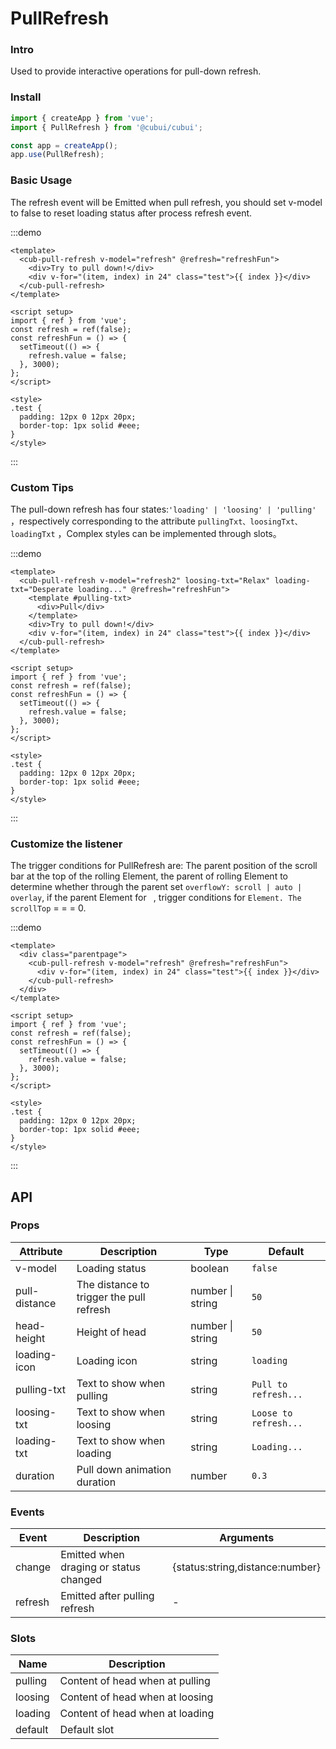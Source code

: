 # PullRefresh

### Intro

Used to provide interactive operations for pull-down refresh.

### Install

```js
import { createApp } from 'vue';
import { PullRefresh } from '@cubui/cubui';

const app = createApp();
app.use(PullRefresh);
```

### Basic Usage

The refresh event will be Emitted when pull refresh, you should set v-model to false to reset loading status after process refresh event.

:::demo

```vue
<template>
  <cub-pull-refresh v-model="refresh" @refresh="refreshFun">
    <div>Try to pull down!</div>
    <div v-for="(item, index) in 24" class="test">{{ index }}</div>
  </cub-pull-refresh>
</template>

<script setup>
import { ref } from 'vue';
const refresh = ref(false);
const refreshFun = () => {
  setTimeout(() => {
    refresh.value = false;
  }, 3000);
};
</script>

<style>
.test {
  padding: 12px 0 12px 20px;
  border-top: 1px solid #eee;
}
</style>
```

:::

### Custom Tips

The pull-down refresh has four states:`'loading' | 'loosing' | 'pulling' `，respectively corresponding to the attribute `pullingTxt、loosingTxt、loadingTxt` ，Complex styles can be implemented through slots。

:::demo

```vue
<template>
  <cub-pull-refresh v-model="refresh2" loosing-txt="Relax" loading-txt="Desperate loading..." @refresh="refreshFun">
    <template #pulling-txt>
      <div>Pull</div>
    </template>
    <div>Try to pull down!</div>
    <div v-for="(item, index) in 24" class="test">{{ index }}</div>
  </cub-pull-refresh>
</template>

<script setup>
import { ref } from 'vue';
const refresh = ref(false);
const refreshFun = () => {
  setTimeout(() => {
    refresh.value = false;
  }, 3000);
};
</script>

<style>
.test {
  padding: 12px 0 12px 20px;
  border-top: 1px solid #eee;
}
</style>
```

:::

### Customize the listener

The trigger conditions for PullRefresh are: The parent position of the scroll bar at the top of the rolling Element, the parent of rolling Element to determine whether through the parent set `overflowY: scroll | auto | overlay`, if the parent Element for ` `, trigger conditions for `Element. The scrollTop` = = = 0.

:::demo

```vue
<template>
  <div class="parentpage">
    <cub-pull-refresh v-model="refresh" @refresh="refreshFun">
      <div v-for="(item, index) in 24" class="test">{{ index }}</div>
    </cub-pull-refresh>
  </div>
</template>

<script setup>
import { ref } from 'vue';
const refresh = ref(false);
const refreshFun = () => {
  setTimeout(() => {
    refresh.value = false;
  }, 3000);
};
</script>

<style>
.test {
  padding: 12px 0 12px 20px;
  border-top: 1px solid #eee;
}
</style>
```

:::

## API

### Props

| Attribute     | Description                              | Type             | Default               |
| ------------- | ---------------------------------------- | ---------------- | --------------------- |
| v-model       | Loading status                           | boolean          | `false`               |
| pull-distance | The distance to trigger the pull refresh | number \| string | `50`                  |
| head-height   | Height of head                           | number \| string | `50`                  |
| loading-icon  | Loading icon                             | string           | `loading`             |
| pulling-txt   | Text to show when pulling                | string           | `Pull to refresh...`  |
| loosing-txt   | Text to show when loosing                | string           | `Loose to refresh...` |
| loading-txt   | Text to show when loading                | string           | `Loading...`          |
| duration      | Pull down animation duration             | number           | `0.3`                 |

### Events

| Event   | Description                            | Arguments                       |
| ------- | -------------------------------------- | ------------------------------- |
| change  | Emitted when draging or status changed | {status:string,distance:number} |
| refresh | Emitted after pulling refresh          | -                               |

### Slots

| Name    | Description                     |
| ------- | ------------------------------- |
| pulling | Content of head when at pulling |
| loosing | Content of head when at loosing |
| loading | Content of head when at loading |
| default | Default slot                    |
